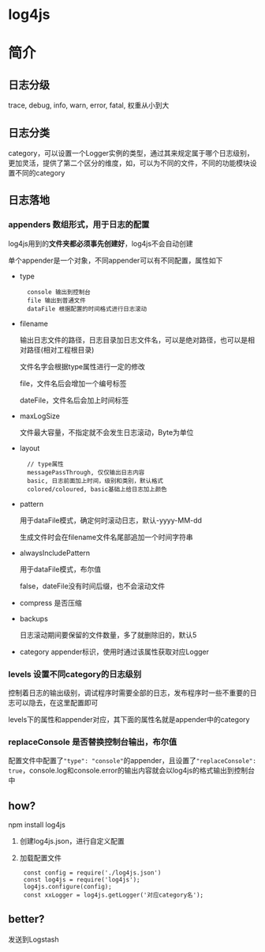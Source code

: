 # log4js
# 简介
## 日志分级
trace, debug, info, warn, error, fatal, 权重从小到大
## 日志分类
category，可以设置一个Logger实例的类型，通过其来规定属于哪个日志级别，更加灵活，提供了第二个区分的维度，如，可以为不同的文件，不同的功能模块设置不同的category
## 日志落地
### appenders 数组形式，用于日志的配置

log4js用到的**文件夹都必须事先创建好**，log4js不会自动创建

单个appender是一个对象，不同appender可以有不同配置，属性如下

* type

		console 输出到控制台
		file 输出到普通文件
		dataFile 根据配置的时间格式进行日志滚动
* filename

	输出日志文件的路径，日志目录加日志文件名，可以是绝对路径，也可以是相对路径(相对工程根目录)

	文件名字会根据type属性进行一定的修改
	
	file，文件名后会增加一个编号标签
	
	dateFile，文件名后会加上时间标签
* maxLogSize

	文件最大容量，不指定就不会发生日志滚动，Byte为单位
* layout

		// type属性
		messagePassThrough, 仅仅输出日志内容
		basic, 日志前面加上时间，级别和类别，默认格式
		colored/coloured, basic基础上给日志加上颜色
* pattern

	用于dataFile模式，确定何时滚动日志，默认-yyyy-MM-dd
	
	生成文件时会在filename文件名尾部追加一个时间字符串
* alwaysIncludePattern

	用于dataFile模式，布尔值
	
	false，dateFile没有时间后缀，也不会滚动文件
* compress 是否压缩
* backups

	日志滚动期间要保留的文件数量，多了就删除旧的，默认5
* category appender标识，使用时通过该属性获取对应Logger

### levels 设置不同category的日志级别
控制着日志的输出级别，调试程序时需要全部的日志，发布程序时一些不重要的日志可以隐去，在这里配置即可

levels下的属性和appender对应，其下面的属性名就是appender中的category
### replaceConsole 是否替换控制台输出，布尔值
配置文件中配置了`"type": "console"`的appender，且设置了`"replaceConsole": true`，console.log和console.error的输出内容就会以log4js的格式输出到控制台中

## how?
npm install log4js

1. 创建log4js.json，进行自定义配置
2. 加载配置文件

		const config = require('./log4js.json')
		const log4js = require('log4js');
		log4js.configure(config);
		const xxLogger = log4js.getLogger('对应category名');

## better?
发送到Logstash